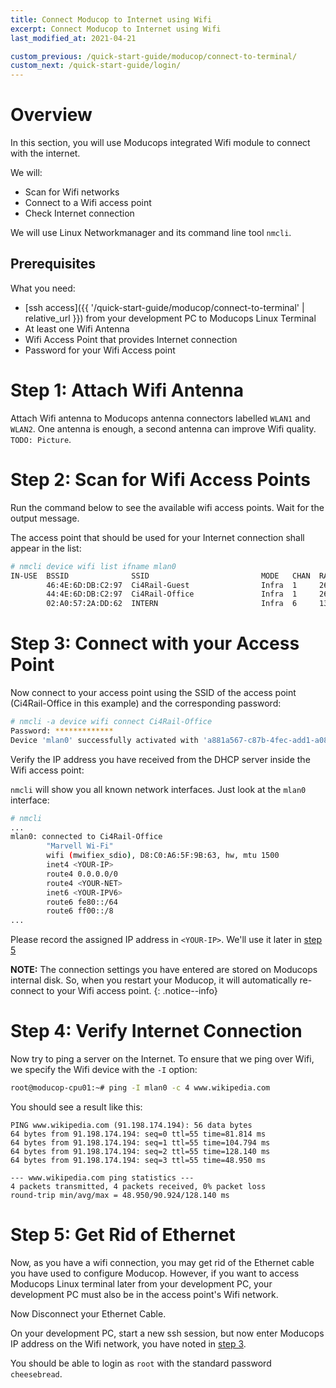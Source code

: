 ```yaml
---
title: Connect Moducop to Internet using Wifi
excerpt: Connect Moducop to Internet using Wifi
last_modified_at: 2021-04-21

custom_previous: /quick-start-guide/moducop/connect-to-terminal/
custom_next: /quick-start-guide/login/
---
```

# Overview
In this section, you will use Moducops integrated Wifi module to connect with the internet.

We will:
* Scan for Wifi networks
* Connect to a Wifi access point
* Check Internet connection

We will use Linux Networkmanager and its command line tool `nmcli`.

## Prerequisites

What you need:
* [ssh access]({{ '/quick-start-guide/moducop/connect-to-terminal' | relative_url }}) from your development PC to Moducops Linux Terminal
* At least one Wifi Antenna
* Wifi Access Point that provides Internet connection
* Password for your Wifi Access point

# Step 1: Attach Wifi Antenna

Attach Wifi antenna to Moducops antenna connectors labelled `WLAN1` and `WLAN2`. One antenna is enough, a second antenna can improve Wifi quality.
`TODO: Picture`.


# Step 2: Scan for Wifi Access Points

Run the command below to see the available wifi access points. Wait for the output message.

The access point that should be used for your Internet connection shall appear in the list:
```bash
# nmcli device wifi list ifname mlan0 
IN-USE  BSSID              SSID                         MODE   CHAN  RATE        SIGNAL  BARS  SECURITY
        46:4E:6D:DB:C2:97  Ci4Rail-Guest                Infra  1     260 Mbit/s  100     ****  WPA2
        44:4E:6D:DB:C2:97  Ci4Rail-Office               Infra  1     260 Mbit/s  100     ****  WPA2
        02:A0:57:2A:DD:62  INTERN                       Infra  6     130 Mbit/s  32      **    WPA2
```

# Step 3: Connect with your Access Point
Now connect to your access point using the SSID of the access point (Ci4Rail-Office in this example) and the corresponding password:
```bash
# nmcli -a device wifi connect Ci4Rail-Office
Password: *************
Device 'mlan0' successfully activated with 'a881a567-c87b-4fec-add1-a08360bf99b8'.
```

Verify the IP address you have received from the DHCP server inside the Wifi access point:

`nmcli` will show you all known network interfaces. Just look at the `mlan0` interface:

```bash
# nmcli
...
mlan0: connected to Ci4Rail-Office
        "Marvell Wi-Fi"
        wifi (mwifiex_sdio), D8:C0:A6:5F:9B:63, hw, mtu 1500
        inet4 <YOUR-IP>
        route4 0.0.0.0/0
        route4 <YOUR-NET>
        inet6 <YOUR-IPV6>
        route6 fe80::/64
        route6 ff00::/8
...
```
Please record the assigned IP address in `<YOUR-IP>`. We'll use it later in [step 5](#step-5)

**NOTE:** The connection settings you have entered are stored on Moducops internal disk. So, when you restart your Moducop, it will automatically re-connect to your Wifi access point.
{: .notice--info}

# Step 4: Verify Internet Connection
Now try to ping a server on the Internet. 
To ensure that we ping over Wifi, we specify the Wifi device with the `-I` option:

```bash
root@moducop-cpu01:~# ping -I mlan0 -c 4 www.wikipedia.com
```
You should see a result like this:
```
PING www.wikipedia.com (91.198.174.194): 56 data bytes
64 bytes from 91.198.174.194: seq=0 ttl=55 time=81.814 ms
64 bytes from 91.198.174.194: seq=1 ttl=55 time=104.794 ms
64 bytes from 91.198.174.194: seq=2 ttl=55 time=128.140 ms
64 bytes from 91.198.174.194: seq=3 ttl=55 time=48.950 ms

--- www.wikipedia.com ping statistics ---
4 packets transmitted, 4 packets received, 0% packet loss
round-trip min/avg/max = 48.950/90.924/128.140 ms
```

# Step 5: Get Rid of Ethernet
Now, as you have a wifi connection, you may get rid of the Ethernet cable you have used to configure Moducop. However, if you want to access Moducops Linux terminal later from your development PC, your development PC must also be in the access point's Wifi network.

Now Disconnect your Ethernet Cable.

On your development PC, start a new ssh session, but now enter Moducops IP address on the Wifi network, you have noted in [step 3](#step-3).

You should be able to login as `root` with the standard password `cheesebread`.